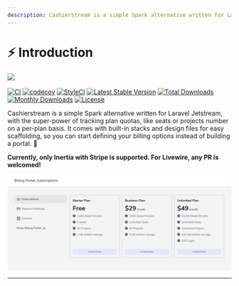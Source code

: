 ```yaml
---
description: Cashierstream is a simple Spark alternative written for Laravel Jetstream.
---
```

# ⚡ Introduction

![](.gitbook/assets/Untitled_design\_1\_25.png)

[![CI](https://github.com/renoki-co/jetstream-cashier-billing-portal/workflows/CI/badge.svg?branch=master)](https://github.com/renoki-co/jetstream-cashier-billing-portal/workflows/CI/badge.svg?branch=master) [![codecov](https://camo.githubusercontent.com/880925b6727d568638afd676e7eca11b78c307c815c0bbd1b0b5776f57368b42/68747470733a2f2f636f6465636f762e696f2f67682f72656e6f6b692d636f2f6a657473747265616d2d636173686965722d62696c6c696e672d706f7274616c2f6272616e63682f6d61737465722f67726170682f62616467652e737667)](https://codecov.io/gh/renoki-co/jetstream-cashier-billing-portal/branch/master) [![StyleCI](https://camo.githubusercontent.com/911c750bffefc5a5ff127a2c2719fb920b82d38cc025e4a5037ad1ab3764fc27/68747470733a2f2f6769746875622e7374796c6563692e696f2f7265706f732f3332303235323636312f736869656c643f6272616e63683d6d6173746572)](https://github.styleci.io/repos/320252661) [![Latest Stable Version](https://camo.githubusercontent.com/813bd9cda174eb0bf41b2424d11bc75c6e7dfc549c80d0eea68fb779f6e1d233/68747470733a2f2f706f7365722e707567782e6f72672f72656e6f6b692d636f2f6a657473747265616d2d636173686965722d62696c6c696e672d706f7274616c2f762f737461626c65)](https://packagist.org/packages/renoki-co/jetstream-cashier-billing-portal) [![Total Downloads](https://camo.githubusercontent.com/3685bb298b661952f69bb383d8c3e17423975855b43ec00ca46d63e91cc3d43b/68747470733a2f2f706f7365722e707567782e6f72672f72656e6f6b692d636f2f6a657473747265616d2d636173686965722d62696c6c696e672d706f7274616c2f646f776e6c6f616473)](https://packagist.org/packages/renoki-co/jetstream-cashier-billing-portal) [![Monthly Downloads](https://camo.githubusercontent.com/ad18f6fa34c3e51e1fbb918a06ce91e2a6934122a7a529c36601bcacf2c00ba2/68747470733a2f2f706f7365722e707567782e6f72672f72656e6f6b692d636f2f6a657473747265616d2d636173686965722d62696c6c696e672d706f7274616c2f642f6d6f6e74686c79)](https://packagist.org/packages/renoki-co/jetstream-cashier-billing-portal) [![License](https://camo.githubusercontent.com/064fda9877073d9a5afa0670f1e03e2221e21d596c4f339b24a7a3844767204d/68747470733a2f2f706f7365722e707567782e6f72672f72656e6f6b692d636f2f6a657473747265616d2d636173686965722d62696c6c696e672d706f7274616c2f6c6963656e7365)](https://packagist.org/packages/renoki-co/jetstream-cashier-billing-portal)

Cashierstream is a simple Spark alternative written for Laravel Jetstream, with the super-power of tracking plan quotas, like seats or projects number on a per-plan basis. It comes with built-in stacks and design files for easy scaffolding, so you can start defining your billing options instead of building a portal. 🚀

 **Currently, only Inertia with Stripe is supported. For Livewire, any PR is welcomed!**

![](.gitbook/assets/example.png)

****
